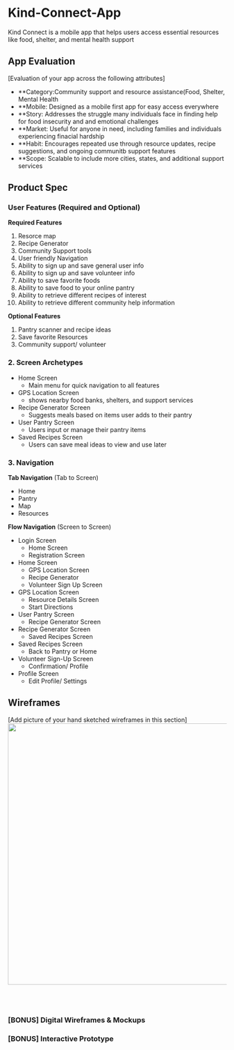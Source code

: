 # Kind-Connect-App
Kind Connect is a mobile app that helps users access essential resources like food, shelter, and mental health support

## App Evaluation

[Evaluation of your app across the following attributes]
- **Category:Community support and resource assistance(Food, Shelter, Mental Health 
- **Mobile: Designed as a mobile first app for easy access everywhere 
- **Story: Addresses the struggle many individuals face in finding help for food insecurity and and emotional challenges 
- **Market: Useful for anyone in need, including families and individuals experiencing finacial hardship
- **Habit: Encourages repeated use through resource updates, recipe suggestions, and ongoing communitb support features 
- **Scope: Scalable to include more cities, states, and additional support services 

## Product Spec

###  User Features (Required and Optional)

**Required Features**

1. Resorce map
2. Recipe Generator
3. Community Support tools
4. User friendly Navigation
5. Ability to sign up and save general user info
6. Ability to sign up and save volunteer info
7. Ability to save favorite foods
8. Ability to save food to your online pantry
9. Ability to retrieve different recipes of interest
10. Ability to retrieve different community help information


**Optional Features**

1. Pantry scanner and recipe ideas 
2. Save favorite Resources 
3. Community support/ volunteer 

### 2. Screen Archetypes

- Home Screen 
  - Main menu for quick navigation to all features 
- GPS Location Screen
  - shows nearby food banks, shelters, and support services 
- Recipe Generator Screen
  - Suggests meals based on items user adds to their pantry
- User Pantry Screen
  - Users input or manage their pantry items
- Saved Recipes Screen
  - Users can save meal ideas to view and use later 
    

### 3. Navigation
**Tab Navigation** (Tab to Screen)

* Home
* Pantry
* Map
* Resources 

**Flow Navigation** (Screen to Screen)

- Login Screen
  - Home Screen 
  - Registration Screen 
- Home Screen 
  - GPS Location Screen 
  - Recipe Generator
  - Volunteer Sign Up Screen
- GPS Location Screen
  - Resource Details Screen
  - Start Directions
- User Pantry Screen
  - Recipe Generator Screen
- Recipe Generator Screen
  - Saved Recipes Screen
- Saved Recipes Screen
   - Back to Pantry or Home
- Volunteer Sign-Up Screen
   - Confirmation/ Profile
- Profile Screen
  - Edit Profile/ Settings 

## Wireframes

[Add picture of your hand sketched wireframes in this section] <img src="YOUR_WIREFRAME_IMAGE_URL" width=600>

<br>

<br>

### [BONUS] Digital Wireframes & Mockups

### [BONUS] Interactive Prototype

<br>

